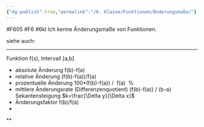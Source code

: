 ```yaml
---
{"dg-publish":true,"permalink":"/6. Klasse/Funktionen/Änderungsmaße/"}
---
```


#F605 #F6 #6kl
Ich kenne Änderungsmaße von Funktionen.

siehe auch:
___
Funktion f(x), Intervall [a,b]
* absolute Änderung
  f(b)-f(a)
* relative Änderung
  (f(b)-f(a))/f(a)
* prozentuelle Änderung
  100•(f(b)-f(a)) /  f(a)  % 
* mittlere Änderungsrate (Differenzenquotient)
  (f(b)-f(a)) / (b-a)
  Sekantensteigung $k=\frac{\Delta y}{\Delta x}$
* Änderungsfaktor
  f(b)/f(a)
* 

**
